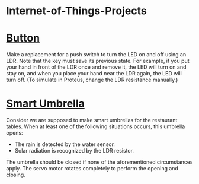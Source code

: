 # Internet-of-Things-Projects

# [Button](https://github.com/Mohadeseh-Atyabi/Internet-of-Things-Projects/tree/main/Button)
Make a replacement for a push switch to turn the LED on and off using an LDR. Note that the key must save its previous state. For example, if you put your hand in front of the LDR once and remove it, the LED will turn on and stay on, and when you place your hand near the LDR again, the LED will turn off. (To simulate in Proteus, change the LDR resistance manually.)

# [Smart Umbrella](https://github.com/Mohadeseh-Atyabi/Internet-of-Things-Projects/tree/main/Smart%20Umbrella)
Consider we are supposed to make smart umbrellas for the restaurant tables. When at least one of the following situations occurs, this umbrella opens:  
- The rain is detected by the water sensor.
- Solar radiation is recognized by the LDR resistor.

The umbrella should be closed if none of the aforementioned circumstances apply. The servo motor rotates completely to perform the opening and closing.

